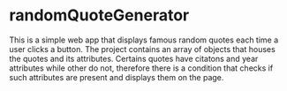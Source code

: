 # randomQuoteGenerator
This is a simple web app that displays famous random quotes each time a user clicks a button.
The project contains an array of objects that houses the quotes and its attributes.
Certains quotes have citatons and year attributes while other do not, therefore there is a condition that checks if such attributes are present and displays them on the page.
